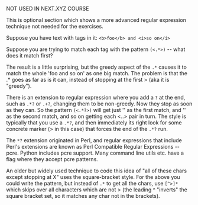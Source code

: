 NOT USED IN NEXT.XYZ COURSE 

This is optional section which shows a more advanced regular expression technique not needed for the exercises.

Suppose you have text with tags in it: `<b>foo</b> and <i>so on</i>`

Suppose you are trying to match each tag with the pattern `(<.*>)` -- what does it match first?

The result is a little surprising, but the greedy aspect of the `.*` causes it to match the whole 'foo and so on' as one big match. The problem is that the .* goes as far as is it can, instead of stopping at the first > (aka it is "greedy").

There is an extension to regular expression where you add a `?` at the end, such as `.*?` or `.+?`, changing them to be non-greedy. Now they stop as soon as they can. So the pattern `(<.*?>)` will get just '' as the first match, and '' as the second match, and so on getting each <..> pair in turn. The style is typically that you use a `.*?`, and then immediately its right look for some concrete marker (> in this case) that forces the end of the `.*?` run.

The `*?` extension originated in Perl, and regular expressions that include Perl's extensions are known as Perl Compatible Regular Expressions -- pcre. Python includes pcre support. Many command line utils etc. have a flag where they accept pcre patterns. 

An older but widely used technique to code this idea of "all of these chars except stopping at X" uses the square-bracket style. For the above you could write the pattern, but instead of `.*` to get all the chars, use `[^>]*` which skips over all characters which are not > (the leading ^ "inverts" the square bracket set, so it matches any char not in the brackets).
